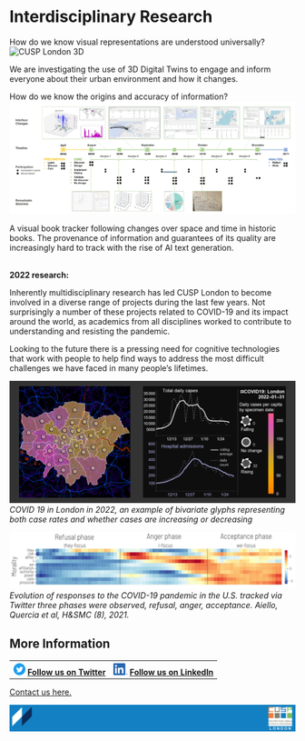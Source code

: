 # Interdisciplinary Research

How do we know visual representations are understood universally?<br>
![CUSP London 3D](./assets/Page3-1.PNG)

We are investigating the use of 3D Digital Twins to engage and inform everyone about their urban environment and how it changes.


How do we know the origins and accuracy of information?<br>
![CUSP London tracker](./assets/Page3-2.png)

A visual book tracker following changes over space and time in historic books.  The provenance of information and guarantees of its quality are increasingly hard to track with the rise of AI text generation.
<br>
<br>

**2022 research:** <br>

Inherently multidisciplinary research has led CUSP London to become involved in a diverse range of projects during the last few years. 
Not surprisingly a number of these projects related to COVID-19 and its impact around the world, as academics from all disciplines worked to contribute to understanding and resisting  the pandemic.

Looking to the future there is a pressing need for cognitive technologies that work with people to help find ways to address the most difficult challenges we have faced in many people’s lifetimes. 

![CUSP London COVID Visuals](./assets/covid2022.jpg)
*COVID 19 in London in 2022, an example of bivariate glyphs representing both case rates and whether cases are increasing or decreasing* 

![Evolution of COVID Responses](./assets/Quercia.jpg)
*Evolution of responses to the COVID-19 pandemic in the U.S. tracked via Twitter three phases were observed, refusal, anger, acceptance. Aiello, Quercia et al, H&SMC (8), 2021.*

## More Information

<table border="0" cellspacing="0" cellpadding="0">
  <tr>
    <th>
<a href="https://twitter.com/cusplondon?lang=en"><img src="./assets/Twitterblue.svg" alt="Twitter" style="width:21px;height:21px;"></a>
<a href="https://twitter.com/cusplondon?lang=en">Follow us on Twitter</a>
    </th>
        <th>
<a href="https://www.linkedin.com/company/centre-for-urban-science-and-progress-london-cusp-london-king-s-college-london/"><img src="./assets/LI-In-Bug.png" alt="Linked In" style="height:21px;"></a>
<a href="https://www.linkedin.com/company/centre-for-urban-science-and-progress-london-cusp-london-king-s-college-london/)">Follow us on LinkedIn</a>
       </th>
   </tr>
</table>

[Contact us here.](./YouCanJoinUs.md)

![CUSP London Logo](./assets/CUSPbanner_thin_03.png)
